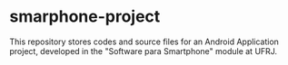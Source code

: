 # smarphone-project
This repository stores codes and source files for an Android Application project, developed in the "Software para Smartphone" module at UFRJ.
